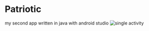 # Patriotic
my second app written in java with android studio
![single activity](https://user-images.githubusercontent.com/44760490/78462355-18838d00-76c9-11ea-9a36-de30e9b27e71.png)

